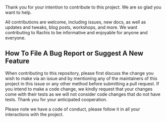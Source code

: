 Thank you for your intention to contribute to this project. We are so glad you want to help.

All contributions are welcome, including issues, new docs, as well as updates and tweaks, blog posts, workshops, and more. We want contributing to Rachis to be informative and enjoyable for anyone and everyone.

## How To File A Bug Report or Suggest A New Feature
When contributing to this repository, please first discuss the change you wish to make via an issue and by mentioning any of the maintainers of this project in this issue or any other method before submitting a pull request.
If you intend to make a code change, we kindly request that your changes come with their tests as we will not consider code changes that do not have tests. Thank you for your anticipated cooperation.

Please note we have a code of conduct, please follow it in all your interactions with the project.
